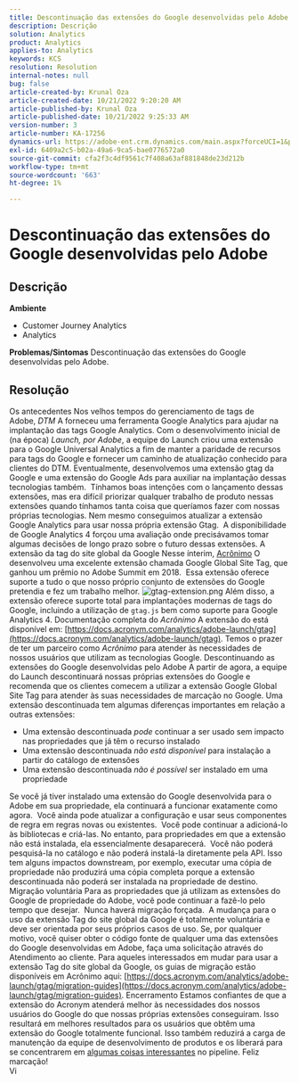 ```yaml
---
title: Descontinuação das extensões do Google desenvolvidas pelo Adobe
description: Descrição
solution: Analytics
product: Analytics
applies-to: Analytics
keywords: KCS
resolution: Resolution
internal-notes: null
bug: false
article-created-by: Krunal Oza
article-created-date: 10/21/2022 9:20:20 AM
article-published-by: Krunal Oza
article-published-date: 10/21/2022 9:25:33 AM
version-number: 3
article-number: KA-17256
dynamics-url: https://adobe-ent.crm.dynamics.com/main.aspx?forceUCI=1&pagetype=entityrecord&etn=knowledgearticle&id=98c25394-2151-ed11-bba2-0022480867fb
exl-id: 6409a2c5-b02a-49a6-9ca5-bae0776572a0
source-git-commit: cfa2f3c4df9561c7f408a63af881848de23d212b
workflow-type: tm+mt
source-wordcount: '663'
ht-degree: 1%

---
```


# Descontinuação das extensões do Google desenvolvidas pelo Adobe

## Descrição

<b>Ambiente</b>
- Customer Journey Analytics
- Analytics



<b>Problemas/Sintomas</b>
Descontinuação das extensões do Google desenvolvidas pelo Adobe.


## Resolução

Os antecedentes Nos velhos tempos do gerenciamento de tags de Adobe, *DTM* A forneceu uma ferramenta Google Analytics para ajudar na implantação das tags Google Analytics.
Com o desenvolvimento inicial de (na época) *Launch, por Adobe*, a equipe do Launch criou uma extensão para o Google Universal Analytics a fim de manter a paridade de recursos para tags do Google e fornecer um caminho de atualização conhecido para clientes do DTM.
Eventualmente, desenvolvemos uma extensão gtag da Google e uma extensão do Google Ads para auxiliar na implantação dessas tecnologias também.  Tínhamos boas intenções com o lançamento dessas extensões, mas era difícil priorizar qualquer trabalho de produto nessas extensões quando tínhamos tanta coisa que queríamos fazer com nossas próprias tecnologias. Nem mesmo conseguimos atualizar a extensão Google Analytics para usar nossa própria extensão Gtag. 
A disponibilidade de Google Analytics 4 forçou uma avaliação onde precisávamos tomar algumas decisões de longo prazo sobre o futuro dessas extensões.
A extensão da tag do site global da Google Nesse ínterim, [Acrônimo](https://www.acronym.com/) O desenvolveu uma excelente extensão chamada Google Global Site Tag, que ganhou um prêmio no Adobe Summit em 2018.  Essa extensão oferece suporte a tudo o que nosso próprio conjunto de extensões do Google pretendia e fez um trabalho melhor.
![gtag-extension.png](https://experienceleaguecommunities.adobe.com/t5/image/serverpage/image-id/32446iD3F68A3559E15F49/image-size/large?v=v2&amp;amp;px=999 "gtag-extension.png")
Além disso, a extensão oferece suporte total para implantações modernas de tags do Google, incluindo a utilização de `gtag.js` bem como suporte para Google Analytics 4.
Documentação completa do *Acrônimo* A extensão do está disponível em: [https://docs.acronym.com/analytics/adobe-launch/gtag](https://docs.acronym.com/analytics/adobe-launch/gtag).
Temos o prazer de ter um parceiro como *Acrônimo* para atender às necessidades de nossos usuários que utilizam as tecnologias Google.
Descontinuando as extensões do Google desenvolvidas pelo Adobe A partir de agora, a equipe do Launch descontinuará nossas próprias extensões do Google e recomenda que os clientes comecem a utilizar a extensão Google Global Site Tag para atender às suas necessidades de marcação no Google.
Uma extensão descontinuada tem algumas diferenças importantes em relação a outras extensões:
- Uma extensão descontinuada *pode* continuar a ser usado sem impacto nas propriedades que já têm o recurso instalado
- Uma extensão descontinuada *não está disponível* para instalação a partir do catálogo de extensões
- Uma extensão descontinuada *não é possível* ser instalado em uma propriedade

Se você já tiver instalado uma extensão do Google desenvolvida para o Adobe em sua propriedade, ela continuará a funcionar exatamente como agora.  Você ainda pode atualizar a configuração e usar seus componentes de regra em regras novas ou existentes.  Você pode continuar a adicioná-lo às bibliotecas e criá-las.
No entanto, para propriedades em que a extensão não está instalada, ela essencialmente desaparecerá.  Você não poderá pesquisá-la no catálogo e não poderá instalá-la diretamente pela API.
Isso tem alguns impactos downstream, por exemplo, executar uma cópia de propriedade não produzirá uma cópia completa porque a extensão descontinuada não poderá ser instalada na propriedade de destino.
Migração voluntária Para as propriedades que já utilizam as extensões do Google de propriedade do Adobe, você pode continuar a fazê-lo pelo tempo que desejar.  Nunca haverá migração forçada.  A mudança para o uso da extensão Tag do site global da Google é totalmente voluntária e deve ser orientada por seus próprios casos de uso.
Se, por qualquer motivo, você quiser obter o código fonte de qualquer uma das extensões do Google desenvolvidas em Adobe, faça uma solicitação através do Atendimento ao cliente.
Para aqueles interessados em mudar para usar a extensão Tag do site global da Google, os guias de migração estão disponíveis em Acrônimo aqui: [https://docs.acronym.com/analytics/adobe-launch/gtag/migration-guides](https://docs.acronym.com/analytics/adobe-launch/gtag/migration-guides).
Encerramento Estamos confiantes de que a extensão do Acronym atenderá melhor às necessidades dos nossos usuários do Google do que nossas próprias extensões conseguiram. Isso resultará em melhores resultados para os usuários que obtêm uma extensão do Google totalmente funcional. Isso também reduzirá a carga de manutenção da equipe de desenvolvimento de produtos e os liberará para se concentrarem em [algumas coisas interessantes](https://experienceleaguecommunities.adobe.com/t5/adobe-experience-platform-launch/data-collection-roadmap/ba-p/401733) no pipeline.
Feliz marcação!<br>Vi
